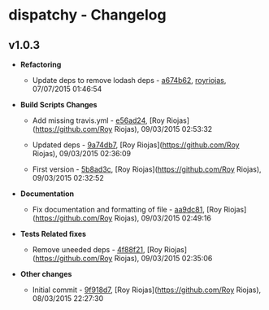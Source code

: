 
# dispatchy - Changelog
## v1.0.3
- **Refactoring**
  - Update deps to remove lodash deps - [a674b62]( https://github.com/royriojas/dispatchy/commit/a674b62 ), [royriojas](https://github.com/royriojas), 07/07/2015 01:46:54

    
- **Build Scripts Changes**
  - Add missing travis.yml - [e56ad24]( https://github.com/royriojas/dispatchy/commit/e56ad24 ), [Roy Riojas](https://github.com/Roy Riojas), 09/03/2015 02:53:32

    
  - Updated deps - [9a74db7]( https://github.com/royriojas/dispatchy/commit/9a74db7 ), [Roy Riojas](https://github.com/Roy Riojas), 09/03/2015 02:36:09

    
  - First version - [5b8ad3c]( https://github.com/royriojas/dispatchy/commit/5b8ad3c ), [Roy Riojas](https://github.com/Roy Riojas), 09/03/2015 02:32:52

    
- **Documentation**
  - Fix documentation and formatting of file - [aa9dc81]( https://github.com/royriojas/dispatchy/commit/aa9dc81 ), [Roy Riojas](https://github.com/Roy Riojas), 09/03/2015 02:49:16

    
- **Tests Related fixes**
  - Remove uneeded deps - [4f88f21]( https://github.com/royriojas/dispatchy/commit/4f88f21 ), [Roy Riojas](https://github.com/Roy Riojas), 09/03/2015 02:35:06

    
- **Other changes**
  - Initial commit - [9f918d7]( https://github.com/royriojas/dispatchy/commit/9f918d7 ), [Roy Riojas](https://github.com/Roy Riojas), 08/03/2015 22:27:30

    
